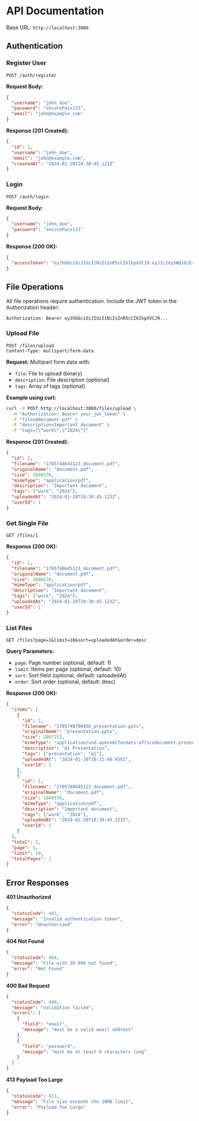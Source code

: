 # API Documentation

Base URL: `http://localhost:3000`

## Authentication

### Register User

```http
POST /auth/register
```

**Request Body:**
```json
{
  "username": "john_doe",
  "password": "securePass123",
  "email": "john@example.com"
}
```

**Response (201 Created):**
```json
{
  "id": 1,
  "username": "john_doe",
  "email": "john@example.com",
  "createdAt": "2024-01-20T10:30:45.123Z"
}
```

### Login

```http
POST /auth/login
```

**Request Body:**
```json
{
  "username": "john_doe",
  "password": "securePass123"
}
```

**Response (200 OK):**
```json
{
  "accessToken": "eyJhbGciOiJIUzI1NiIsInR5cCI6IkpXVCJ9.eyJ1c2VySWQiOjEsInVzZXJuYW1lIjoiam9obl9kb2UiLCJpYXQiOjE3MDU3NDg2NDUsImV4cCI6MTcwNTgzNTA0NX0"
}
```

## File Operations

All file operations require authentication. Include the JWT token in the Authorization header:
```http
Authorization: Bearer eyJhbGciOiJIUzI1NiIsInR5cCI6IkpXVCJ9...
```

### Upload File

```http
POST /files/upload
Content-Type: multipart/form-data
```

**Request:**
Multipart form data with:
- `file`: File to upload (binary)
- `description`: File description (optional)
- `tags`: Array of tags (optional)

**Example using curl:**
```bash
curl -X POST http://localhost:3000/files/upload \
  -H "Authorization: Bearer your_jwt_token" \
  -F "file=@document.pdf" \
  -F "description=Important document" \
  -F "tags=[\"work\",\"2024\"]" 
```

**Response (201 Created):**
```json
{
  "id": 1,
  "filename": "1705748645123_document.pdf",
  "originalName": "document.pdf",
  "size": 1048576,
  "mimeType": "application/pdf",
  "description": "Important document",
  "tags": ["work", "2024"],
  "uploadedAt": "2024-01-20T10:30:45.123Z",
  "userId": 1
}
```

### Get Single File

```http
GET /files/1
```

**Response (200 OK):**
```json
{
  "id": 1,
  "filename": "1705748645123_document.pdf",
  "originalName": "document.pdf",
  "size": 1048576,
  "mimeType": "application/pdf",
  "description": "Important document",
  "tags": ["work", "2024"],
  "uploadedAt": "2024-01-20T10:30:45.123Z",
  "userId": 1
}
```

### List Files

```http
GET /files?page=1&limit=10&sort=uploadedAt&order=desc
```

**Query Parameters:**
- `page`: Page number (optional, default: 1)
- `limit`: Items per page (optional, default: 10)
- `sort`: Sort field (optional, default: uploadedAt)
- `order`: Sort order (optional, default: desc)

**Response (200 OK):**
```json
{
  "items": [
    {
      "id": 2,
      "filename": "1705748700456_presentation.pptx",
      "originalName": "presentation.pptx",
      "size": 2097152,
      "mimeType": "application/vnd.openxmlformats-officedocument.presentationml.presentation",
      "description": "Q1 Presentation",
      "tags": ["presentation", "q1"],
      "uploadedAt": "2024-01-20T10:31:40.456Z",
      "userId": 1
    },
    {
      "id": 1,
      "filename": "1705748645123_document.pdf",
      "originalName": "document.pdf",
      "size": 1048576,
      "mimeType": "application/pdf",
      "description": "Important document",
      "tags": ["work", "2024"],
      "uploadedAt": "2024-01-20T10:30:45.123Z",
      "userId": 1
    }
  ],
  "total": 2,
  "page": 1,
  "limit": 10,
  "totalPages": 1
}
```

## Error Responses

**401 Unauthorized**
```json
{
  "statusCode": 401,
  "message": "Invalid authentication token",
  "error": "Unauthorized"
}
```

**404 Not Found**
```json
{
  "statusCode": 404,
  "message": "File with ID 999 not found",
  "error": "Not Found"
}
```

**400 Bad Request**
```json
{
  "statusCode": 400,
  "message": "Validation failed",
  "errors": [
    {
      "field": "email",
      "message": "must be a valid email address"
    },
    {
      "field": "password",
      "message": "must be at least 8 characters long"
    }
  ]
}
```

**413 Payload Too Large**
```json
{
  "statusCode": 413,
  "message": "File size exceeds the 10MB limit",
  "error": "Payload Too Large"
}
```